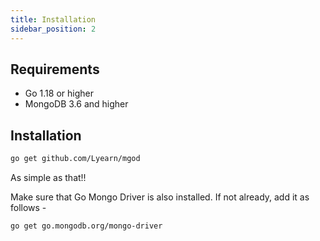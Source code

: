 ```yaml
---
title: Installation
sidebar_position: 2
---
```


## Requirements
- Go 1.18 or higher
- MongoDB 3.6 and higher

## Installation
```bash
go get github.com/Lyearn/mgod
```
As simple as that!!

Make sure that Go Mongo Driver is also installed. If not already, add it as follows -
```bash
go get go.mongodb.org/mongo-driver
```